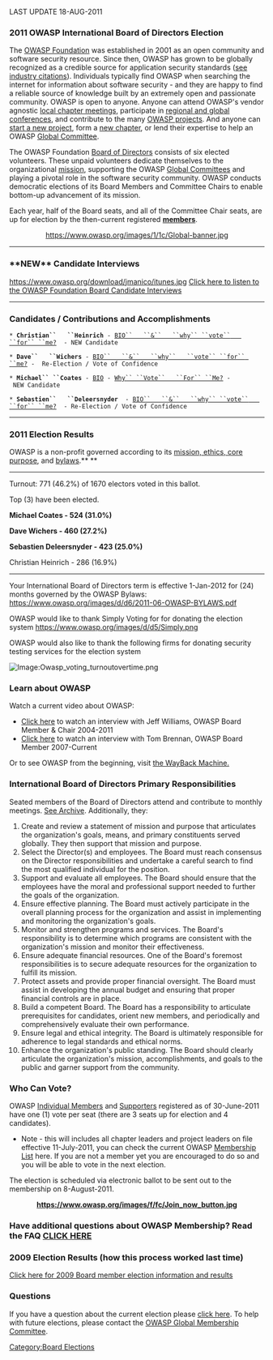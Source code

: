 LAST UPDATE 18-AUG-2011

### 2011 OWASP International Board of Directors Election

The [OWASP Foundation](http://www.owasp.org/index.php/About_OWASP) was
established in 2001 as an open community and software security resource.
Since then, OWASP has grown to be globally recognized as a credible
source for application security standards ([see industry
citations](https://www.owasp.org/index.php/Industry:Citations)).
Individuals typically find OWASP when searching the internet for
information about software security - and they are happy to find a
reliable source of knowledge built by an extremely open and passionate
community. OWASP is open to anyone. Anyone can attend OWASP's vendor
agnostic [local chapter
meetings](https://www.owasp.org/index.php/Category:OWASP_Chapter),
participate in [regional and global
conferences](https://www.owasp.org/index.php/Category:OWASP_AppSec_Conference),
and contribute to the many [OWASP
projects](https://www.owasp.org/index.php/Category:OWASP_Project). And
anyone can [start a new
project](https://www.owasp.org/index.php/How_to_Start_an_OWASP_Project),
form a [new
chapter](https://www.owasp.org/index.php/How_to_Start_an_OWASP_Chapter),
or lend their expertise to help an OWASP [Global
Committee](https://www.owasp.org/index.php/Global_Committee_Pages).

The OWASP Foundation [Board of
Directors](https://www.owasp.org/index.php/About_OWASP#Global_Board_Members)
consists of six elected volunteers. These unpaid volunteers dedicate
themselves to the organizational
[mission](https://www.owasp.org/index.php/About_OWASP#Core_Values),
supporting the OWASP [Global
Committees](https://www.owasp.org/index.php/Global_Committee_Pages) and
playing a pivotal role in the software security community. OWASP
conducts democratic elections of its Board Members and Committee Chairs
to enable bottom-up advancement of its mission.

Each year, half of the Board seats, and all of the Committee Chair
seats, are up for election by the then-current registered
<b>[members](https://spreadsheets.google.com/spreadsheet/ccc?key=0ApZ9zE0hx0LNdGRwS1BTempMWXlZYjlNbHdITEoxUmc&hl=en_US#gid=9)</b>.



<center>

[<https://www.owasp.org/images/1/1c/Global-banner.jpg>](https://www.owasp.org/index.php?title=Membership/2011Election)

</center>



-----

### \*\*NEW\*\* Candidate Interviews

[<https://www.owasp.org/download/jmanico/itunes.jpg>](http://2011.appsecusa.org/owasp_foundation_2011_board_candidate_interviews.mp3)
[Click here to listen to the OWASP Foundation Board Candidate
Interviews](http://2011.appsecusa.org/owasp_foundation_2011_board_candidate_interviews.mp3)

-----

### Candidates / Contributions and Accomplishments

`* `**`Christian``   ``Heinrich`**` - `[`BIO``   ``&``   ``why``
 ``vote``   ``for``
 ``me?`](https://www.owasp.org/index.php/User:Cmlh#OWASP_Board_Candidate)`  - NEW Candidate`

`* `**`Dave``   ``Wichers`**` - `[`BIO``   ``&``   ``why``   ``vote``
 ``for``
 ``me?`](http://www.owasp.org/index.php/User:Wichers)` -  Re-Election / Vote of Confidence`

`* `**`Michael``
 ``Coates`**` - `[`BIO`](https://www.owasp.org/index.php/User:MichaelCoates)` - `[`Why``
 ``Vote``   ``For``
 ``Me?`](https://www.owasp.org/index.php/User:MichaelCoates#OWASP_Board_Candidate_2011)` - NEW Candidate`

`* `**`Sebastien``   ``Deleersnyder`**`  - `[`BIO``   ``&``   ``why``
 ``vote``   ``for``
 ``me?`](http://www.owasp.org/index.php/User:Sdeleersnyder)`  - Re-Election / Vote of Confidence`

-----

### 2011 Election Results

OWASP is a non-profit governed according to its [mission, ethics, core
purpose](https://www.owasp.org/index.php/About_OWASP#Core_Values), and
[bylaws](https://www.owasp.org/images/d/d6/2011-06-OWASP-BYLAWS.pdf).**
**

-----

Turnout: 771 (46.2%) of 1670 electors voted in this ballot.

Top (3) have been elected.

<b>Michael Coates - 524 (31.0%)

Dave Wichers - 460 (27.2%)

Sebastien Deleersnyder - 423 (25.0%)</b>

Christian Heinrich - 286 (16.9%)

<hr>

Your International Board of Directors term is effective 1-Jan-2012 for
(24) months governed by the OWASP Bylaws:
<https://www.owasp.org/images/d/d6/2011-06-OWASP-BYLAWS.pdf>

OWASP would like to thank Simply Voting for for donating the election
system
[<https://www.owasp.org/images/d/d5/Simply.png>](http://www.simplyvoting.com/website.php?mode=how_it_works)

OWASP would also like to thank the following firms for donating security
testing services for the election system

<center>

</center>

![Image:Owasp_voting_turnoutovertime.png](Owasp_voting_turnoutovertime.png
"Image:Owasp_voting_turnoutovertime.png")

### Learn about OWASP

Watch a current video about OWASP:

  - [Click here](http://www.vimeo.com/25335824) to watch an interview
    with Jeff Williams, OWASP Board Member & Chair 2004-2011
  - [Click here](http://www.vimeo.com/23889097) to watch an interview
    with Tom Brennan, OWASP Board Member 2007-Current

Or to see OWASP from the beginning, visit [the WayBack
Machine.](http://waybackmachine.org/jsp/Interstitial.jsp?seconds=5&date=1009278073000&url=http%3A%2F%2Fwww.owasp.org%2Fabout_owasp%2Forgchart.shtml&target=http%3A%2F%2Freplay.waybackmachine.org%2F20011225110113%2Fhttp%3A%2F%2Fwww.owasp.org%2Fabout_owasp%2Forgchart.shtml)

### International Board of Directors Primary Responsibilities

Seated members of the Board of Directors attend and contribute to
monthly meetings. [See
Archive](https://www.owasp.org/index.php/OWASP_Board_Meetings).
Additionally, they:

1.  Create and review a statement of mission and purpose that
    articulates the organization's goals, means, and primary
    constituents served globally. They then support that mission and
    purpose.
2.  Select the Director(s) and employees. The Board must reach consensus
    on the Director responsibilities and undertake a careful search to
    find the most qualified individual for the position.
3.  Support and evaluate all employees. The Board should ensure that the
    employees have the moral and professional support needed to further
    the goals of the organization.
4.  Ensure effective planning. The Board must actively participate in
    the overall planning process for the organization and assist in
    implementing and monitoring the organization's goals.
5.  Monitor and strengthen programs and services. The Board's
    responsibility is to determine which programs are consistent with
    the organization's mission and monitor their effectiveness.
6.  Ensure adequate financial resources. One of the Board's foremost
    responsibilities is to secure adequate resources for the
    organization to fulfill its mission.
7.  Protect assets and provide proper financial oversight. The Board
    must assist in developing the annual budget and ensuring that proper
    financial controls are in place.
8.  Build a competent Board. The Board has a responsibility to
    articulate prerequisites for candidates, orient new members, and
    periodically and comprehensively evaluate their own performance.
9.  Ensure legal and ethical integrity. The Board is ultimately
    responsible for adherence to legal standards and ethical norms.
10. Enhance the organization's public standing. The Board should clearly
    articulate the organization's mission, accomplishments, and goals to
    the public and garner support from the community.

### Who Can Vote?

OWASP [Individual
Members](http://www.owasp.org/index.php/Membership/members) and
[Supporters](http://www.owasp.org/index.php/Template:OWASP_Members_Horizontal)
registered as of 30-June-2011 have one (1) vote per seat (there are 3
seats up for election and 4 candidates).

  - Note - this will includes all chapter leaders and project leaders on
    file effective 11-July-2011, you can check the current OWASP
    [Membership
    List](https://spreadsheets.google.com/spreadsheet/ccc?key=0ApZ9zE0hx0LNdGRwS1BTempMWXlZYjlNbHdITEoxUmc&hl=en_US#gid=9)
    here. If you are not a member yet you are encouraged to do so and
    you will be able to vote in the next election.

The election is scheduled via electronic ballot to be sent out to the
membership on 8-August-2011.

<center>

**[<https://www.owasp.org/images/f/fc/Join_now_button.jpg>](https://www.owasp.org/index.php/Membership)**

</center>

### Have additional questions about OWASP Membership? Read the FAQ [CLICK HERE](https://www.owasp.org/index.php/Membership#OWASP_Membership_Frequently_Asked_Questions_.28FAQ.29)



### 2009 Election Results (how this process worked last time)

[Click here for 2009 Board member election information and
results](http://www.owasp.org/index.php/Board_member)

### Questions

If you have a question about the current election please [click
here](https://spreadsheets.google.com/a/owasp.org/viewform?hl=en&formkey=dFN1R2NIMTNROXN3dml4ZEcxXzJQYXc6MQ#gid=0).
To help with future elections, please contact the [OWASP Global
Membership
Committee](https://www.owasp.org/index.php/Global_Membership_Committee).

[Category:Board Elections](Category:Board_Elections "wikilink")
